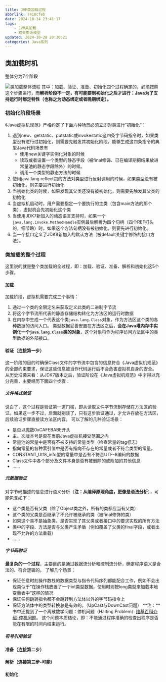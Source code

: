 ```yaml
---
title: JVM类加载过程
abbrlink: 7410cfeb
date: 2024-10-14 23:41:17
tags:
    - JVM类加载
    - 双亲委派模型
updated: 2024-10-28 20:30:21
categories: Java系列
---
```



## 类加载时机
整体分为7个阶段
<!-- more -->
![类加载整体流程](7410cfeb/类加载整体流程.png)
其中：加载、验证、准备、初始化四个过程确定的，必须按照这个步骤进行，而**解析阶段不一定，有可能要到初始化之后才进行：Java为了支持运行时绑定特性（也称之为动态绑定或者晚期绑定）。**

### 初始化阶段场景
《Java虚拟机规范》严格约定了下面六种场景必须立即对类进行”初始化“：
1) 遇到new、getstatic、putstatic或invokestatic这四条字节码指令时，如果类型没有进行过初始化，则需要先触发其初始化阶段。能够生成这四条指令的典型Java代码场景有
	+ 使用new关键字实例化对象的时候
	+ 读取或者设置一个类型的静态字段（被final修饰、已在编译期把结果放进常量池的静态字段除外）的时候。
	+ 调用一个类型的静态方法的时候
2) 使用java.lang.reflect包的方法对类型进行反射调用的时候，如果类型没有被初始化，则先要进行初始化
3) 当初始化类的时候，如果发现其父类还没有被初始化，则需要先触发其父类的初始化
4) 当虚拟机启动时，用户需要指定一个要执行的主类（包含main方法的那个类），虚拟机会先初始化这个类
5) 当使用JDK7新加入的动态语言支持时，如果一个```java.lang.invoke.MethodHandle```实例最后解析为四个句柄（四个REF打头的，细节略）时，如果这个方法句柄没有被初始化，则要先进行初始化。
6) 当一个接口定义了JDK8新加入的默认方法（被default关键字修饰的接口方法）。

### 类加载的整个过程
这里说的就是整个类加载的全过程，即：加载、验证、准备、解析和初始化这5个步骤。
#### 加载
加载阶段，虚拟机需要完成三个事情：
1) 通过一个类的全限定名来获取定义此类的二进制字节流
2) 将这个字节流所代表的静态存储结构转化为方法区的运行时数据
3) 在内存中生成一个代表这个类```java.lang.Class```对象，作为方法区这个类的各种数据的访问入口。
类型数据妥善安置在方法区之后，**会在Java堆内存中实例化一个```java.lang.Class```类的对象**，这个对象将作为程序访问方法区中的类型数据的外部接口。
#### 验证（连接第一步）
这一阶段的目的时确保Class文件的字节流中包含的信息符合《Java虚拟机规范》的全部约束要求，保证这些信息被当作代码运行后不会危害虚拟机自身的安全。
从历史沿袭来看：从JDK7版本之后，验证阶段在《Java虚拟机规范》中才得以充分完善，主要经历下面四个步骤：
##### 文件格式验证
说白了，这个过程是验证第一道门槛，即从读取文件字节流到存储在方法区的验证。如果这一步不过，后面就别谈了，只有这步验证通过，才允许存放在方法区，后续验证步骤直接读方法区内容。
可以了解的几种验证场景：
+ 是否以魔数0xCAFEBABE开头
+ 主、次版本号是否在当前Java虚拟机接受范围之内
+ 常量池的常量中是否有不被支持的常量类型（检查常量的tag标志）
+ 指向常量的各种索引值中是否有指向不存在的常量或者不符合类型的常量。
+ CONSTANT_Utf8_info型的常量中是否有不符合UTF-8编码的数据
+ Class文件中各个部分及文件本身是否有被删除的或附加的其他信息
+ ......

##### 元数据验证
对字节码描述的信息进行语义分析（**注：从编译原理角度，更像是语法分析**），可能包含如下：
+ 这个类是否有父类（除了Object类之外，所有的类都应当有父类）
+ 这个类的父类是否继承了不允许被继承的类（被final修饰的类）
+ 如果这个类不是抽象类，是否实现了其父类或者接口中的要求实现的所有方法
+ 类中的字段、方法是否与父类产生矛盾（例如覆盖了父类的final字段，或者出现不允许的方法重载）
+ ......

##### 字节码验证
**最复杂的一个过程**，主要目的是通过数据流分析和控制流分析，确定程序语义是合法的、符合逻辑的。
了解几个场景：
+ 保证任意时刻操作数栈的数据类型与指令代码序列都能配合工作，例如不会出现类似于”在操作栈放置了一个int类型数据，使用时则按long类型来加载本地变量表中“这样的情况
+ 保证任何跳转指令都不会跳转到方法体以外的字节码指令上
+ 保证方法体中的类型转换总是有效的。（UpCast与DownCast问题）
**注：**书中还提到了一个离散数学问题：停机问题（Halting Problem）[维基百科介绍-停机问题](https://zh.wikipedia.org/wiki/%E5%81%9C%E6%9C%BA%E9%97%AE%E9%A2%98)。
这个问题本质结论，即：不能通过程序准确的检查出程序是否能在有限的时间内结束运行。
##### 符号引用验证


#### 准备（连接第二步）

#### 解析（连接第三步-可能）

#### 初始化